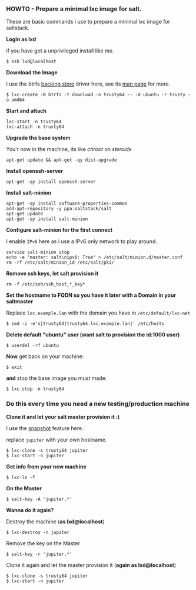 ### HOWTO - Prepare a minimal lxc image for salt.

These are basic commands i use to prepare a minimal lxc image for saltstack.

**Login as lxd**

if you have got a unprivileged install like me.

    $ ssh lxd@localhost

**Download the Image**

I use the btrfs [backing store](https://help.ubuntu.com/lts/serverguide/lxc.html#lxc-backinstores) driver here, see its [man page](http://man7.org/linux/man-pages/man1/lxc-create.1.html) for more.

    $ lxc-create -B btrfs -t download -n trusty64 -- -d ubuntu -r trusty -a amd64

**Start and attach**

    lxc-start -n trusty64
    lxc-attach -n trusty64

**Upgrade the base system**

You'r now in the machine, its like *chroot* on *steroids*

    apt-get update && apt-get -qy dist-upgrade

**Install openssh-server**

    apt-get -qy install openssh-server

**Install salt-minion**

    apt-get -qy install software-properties-common
    add-apt-repository -y ppa:saltstack/salt
    apt-get update
    apt-get -qy install salt-minion

**Configure salt-minion for the first connect**

I enable ```IPv6``` here as i use a IPv6 only network to play around.

    service salt-minion stop
    echo -e "master: salt\nipv6: True" > /etc/salt/minion.d/master.conf
    rm -rf /etc/salt/minion_id /etc/salt/pki/

**Remove ssh keys, let salt provision it**

    rm -f /etc/ssh/ssh_host_*_key*

**Set the hostname to FQDN so you have it later with a Domain in your saltmaster**

Replace ```lxc.example.lan``` with the domain you have in ```/etc/default/lxc-net```

    $ sed -i -e's|trusty64|trusty64.lxc.example.lan|' /etc/hosts

**Delete default "ubuntu" user (want salt to provision the id:1000 user)**

    $ userdel -rf ubuntu

**Now** get back on your machine:

    $ exit

**and** stop the base image you must made:

    $ lxc-stop -n trusty64

### Do this every time you need a new testing/production machine
**Clone it and let your salt master provision it :)**

I use the [snapshot](http://man7.org/linux/man-pages/man1/lxc-clone.1.html) feature here.

replace ```jupiter``` with your own hostname.

    $ lxc-clone -s trusty64 jupiter
    $ lxc-start -n jupiter
    
**Get info from your new machine**

    $ lxc-ls -f

**On the Master**

    $ salt-key -A 'jupiter.*'
    
**Wanna do it again?**

Destroy the machine (**as lxd@localhost**)

    $ lxc-destroy -n jupiter

Remove the key on the Master

    $ salt-key -r 'jupiter.*'
    
Clone it again and let the master provision it (**again as lxd@localhost**)

    $ lxc-clone -s trusty64 jupiter
    $ lxc-start -n jupiter

